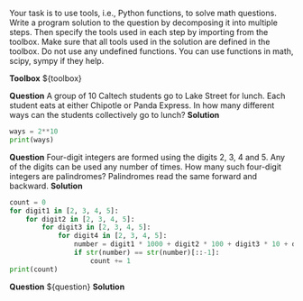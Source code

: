 Your task is to use tools, i.e., Python functions, to solve math questions.
Write a program solution to the question by decomposing it into multiple steps. Then specify the tools used in each step by importing from the toolbox. Make sure that all tools used in the solution are defined in the toolbox. Do not use any undefined functions.
You can use functions in math, scipy, sympy if they help.

**Toolbox**
${toolbox}


**Question**
A group of 10 Caltech students go to Lake Street for lunch. Each student eats at either Chipotle or Panda Express. In how many different ways can the students collectively go to lunch?
**Solution**
```python
ways = 2**10
print(ways)
```


**Question**
Four-digit integers are formed using the digits 2, 3, 4 and 5. Any of the digits can be used any number of times. How many such four-digit integers are palindromes? Palindromes read the same forward and backward.
**Solution**
```python
count = 0
for digit1 in [2, 3, 4, 5]:
    for digit2 in [2, 3, 4, 5]:
        for digit3 in [2, 3, 4, 5]:
            for digit4 in [2, 3, 4, 5]:
                number = digit1 * 1000 + digit2 * 100 + digit3 * 10 + digit4
                if str(number) == str(number)[::-1]:
                    count += 1
print(count)
```


**Question**
${question}
**Solution**
